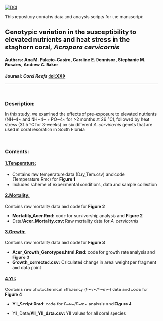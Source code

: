 [![DOI](https://zenodo.org/badge/doi/10.5281/zenodo.5041424.svg)](http://10.5281/zenodo.5041424)

This repository contains data and analysis scripts for the manuscript:

## Genotypic variation in the susceptibility to elevated nutrients and heat stress in the staghorn coral, *Acropora cervicornis*
#### **Authors**: Ana M. Palacio-Castro, Caroline E. Dennison, Stephanie M. Rosales, Andrew C. Baker
#### **Journal**: _Coral Reefs_ [doi:XXX](http://dx.doi.org/XXX)  

-----

<br>

### Description:

In this study, we examined the effects of pre-exposure to elevated nutrients (NH~4~ and NH~4~ + PO~4~ for >2 months at 26 °C), followed by heat stress (31.5 °C for 3-weeks) on  six different *A. cervicornis* genets that are used in coral resoration in South Florida

</br>

### Contents:

#### [1.Temperature:](https://ghcdn.rawgit.org/anampc/NutrientsCaribbean/master/1.Temperature/Temperature.html)

* Contains raw temperature data (Day_Tem.csv) and code (Temperature.Rmd) for **Figure 1**
* Includes scheme of experimental conditions, data and sample collection

#### [2.Mortality:](https://ghcdn.rawgit.org/anampc/NutrientsCaribbean/master/2.Mortality/Mortatily_Acer.html)

Contains raw mortality data and code for **Figure 2**

* **Mortatily_Acer.Rmd:** code for survivorship analysis and **Figure 2**
* Data/**Acer_Mortality.csv:** Raw mortality data for *A. cervicornis*

#### [3.Growth:](https://ghcdn.rawgit.org/anampc/NutrientsCaribbean/master/3.Growth/Acer_Growth_Genotypes.html)

Contains raw mortality data and code for **Figure 3**

* **Acer_Growth_Genotypes.html.Rmd:** code for growth rate analysis and **Figure 3**
* **Growth_corrected.csv:** Calculated change in areal weight per fragment and data point

#### [4.YII:](https://ghcdn.rawgit.org/anampc/NutrientsCaribbean/master/4.YII/YII_Acer.html)

Contains raw photochemical efficiency (*F~v~/F~m~*) data and code for **Figure 4**

* **YII_Script.Rmd:** code for *F~v~/F~m~* analysis and **Figure 4**

* YII_Data/**All_YII_data.csv:** YII values for all coral species



